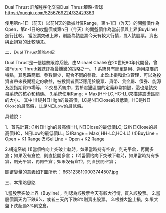 Dual Thrust
詳解程序化交易Dual Thrust策略-雪球 https://xueqiu.com/5256769224/32429363

使用第n-1日（前天）以前N天的數據計算Range，第n-1日（昨天）的開盤價作為Open，第n-1日的收盤價或第n日（今天）的開盤價作為當前價與上界(BuyLine)進行比較。
當股票突破上界，則認為該股票今天有較大行情，買入該股票。賣出與止損寫的比較隨意。

二、Dual Thrust策略介紹

Dual Thrust是一個趨勢跟踪系統，由Michael Chalek在20世紀80年代開發，曾被Future Thruth雜誌評為最賺錢的策略之一。
1.系統具有簡單易用、適用度廣的特點，其思路簡單、參數很少，配合不同的參數、止盈止損和倉位管理，可以為投資者帶來長期穩定的收益，被投資者廣泛應用於股票、貨幣、貴金屬、債券、能源及股指期貨市場等。
2.交易系統中，對於震盪區間的定義非常關鍵，這也是該交易系統的核心和精髓。
3.系統使用Range = Max(HH-LC,HC-LL)來描述震盪區間的大小。
其中HH是N日High的最高價，LC是N日Close的最低價，HC是N日Close的最高價，LL是N日Low的最低價。

具體說：

1、首先計算:
(1)N日High的最高價HH, N日Close的最低價LC;
(2)N日Close的最高價HC，N日Low的最低價LL;
(3)Range = Max( HH-LC,HC-LL)
(4)BuyLine = Open + K1 Range
(5)SellLine = Open + K2 Range

2.構造系統
(1)當價格向上突破上軌時，如果當時持有空倉，則先平倉，再開多倉；如果沒有倉位，則直接開多倉；
(2)當價格向下突破下軌時，如果當時持有多倉，則先平倉，再開空倉；如果沒有倉位，則直接開空倉；

關鍵變量的意義如下圖所示：
6631238190003744507.jpg

三、本策略思路

1.當股票突破上界（Buyline），則認為該股票今天有較大行情，買入該股票。
2.當股價兩天內下跌6%，或者三天內下跌8%則賣出股票。
3.根據大盤止損，如果大盤下跌超過3%則空倉。
